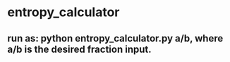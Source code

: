 # entropy_calculator
## run as: python entropy_calculator.py a/b, where a/b is the desired fraction input.
